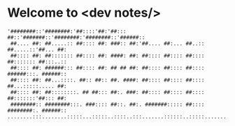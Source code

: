 # Welcome to &#60;dev notes/&#62;

<!-- | Method      | Description                          |
| :----------:| :-----------------------------------:|
| `GET`       | :material-check:     Fetch resource  |
| `PUT`       | :material-check-all: Update resource |
| `DELETE`    | :material-close:     Delete resource | -->


```
'########::'########:'##::::'##:'##::: ##::'#######::'########:'########::'######::
 ##.... ##: ##.....:: ##:::: ##: ###:: ##:'##.... ##:... ##..:: ##.....::'##... ##:
 ##:::: ##: ##::::::: ##:::: ##: ####: ##: ##:::: ##:::: ##:::: ##::::::: ##:::..::
 ##:::: ##: ######::: ##:::: ##: ## ## ##: ##:::: ##:::: ##:::: ######:::. ######::
 ##:::: ##: ##...::::. ##:: ##:: ##. ####: ##:::: ##:::: ##:::: ##...:::::..... ##:
 ##:::: ##: ##::::::::. ## ##::: ##:. ###: ##:::: ##:::: ##:::: ##:::::::'##::: ##:
 ########:: ########:::. ###:::: ##::. ##:. #######::::: ##:::: ########:. ######::
........:::........:::::...:::::..::::..:::.......::::::..:::::........:::......:::
```